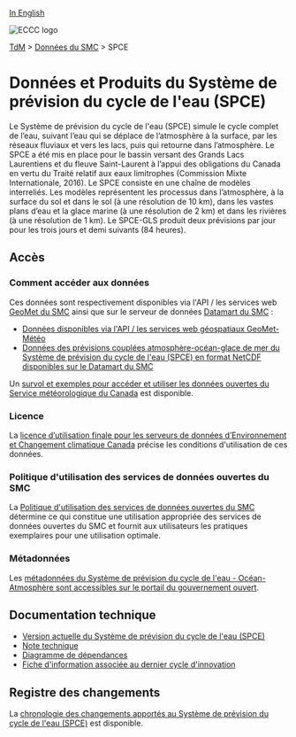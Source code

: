 [In English](readme_wcps_en.md)

![ECCC logo](../../img_eccc-logo.png)

[TdM](../../readme_fr.md) > [Données du SMC](../readme_fr.md) > SPCE

# Données et Produits du Système de prévision du cycle de l'eau (SPCE)

Le Système de prévision du cycle de l'eau (SPCE) simule le cycle complet de l’eau, suivant l’eau qui se déplace de l’atmosphère à la surface, par les réseaux fluviaux et vers les lacs, puis qui retourne dans l’atmosphère. Le SPCE a été mis en place pour le bassin versant des Grands Lacs Laurentiens et du fleuve Saint-Laurent à l’appui des obligations du Canada en vertu du Traité relatif aux eaux limitrophes (Commission Mixte Internationale, 2016). Le SPCE consiste en une chaîne de modèles interreliés. Les modèles représentent les processus dans l’atmosphère, à la surface du sol et dans le sol (à une résolution de 10 km), dans les vastes plans d’eau et la glace marine (à une résolution de 2 km) et dans les rivières (à une résolution de 1 km). Le SPCE-GLS produit deux prévisions par jour pour les trois jours et demi suivants (84 heures).

## Accès

### Comment accéder aux données

Ces données sont respectivement disponibles via l'API / les services web [GeoMet du SMC](../../msc-geomet/readme_fr.md) ainsi que sur le serveur de données [Datamart du SMC](../../msc-datamart/readme_fr.md)  :

* [Données disponibles via l'API / les services web géospatiaux GeoMet-Météo](../../msc-geomet/readme_fr.md)
* [Données des prévisions couplées atmosphère-océan-glace de mer du Système de prévision du cycle de l'eau (SPCE) en format NetCDF  disponibles sur le Datamart du SMC](readme_wcps-atm-ocean-datamart_fr.md)  

Un [survol et exemples pour accéder et utiliser les données ouvertes du Service météorologique du Canada](../../usage/readme_fr.md) est disponible.

### Licence

La [licence d’utilisation finale pour les serveurs de données d’Environnement et Changement climatique Canada](../../licence/readme_fr.md) précise les conditions d'utilisation de ces données.

### Politique d'utilisation des services de données ouvertes du SMC

La [Politique d'utilisation des services de données ouvertes du SMC](../../usage-policy/readme_fr.md) détermine ce qui constitue une utilisation appropriée des services de données ouvertes du SMC et fournit aux utilisateurs les pratiques exemplaires pour une utilisation optimale.

### Métadonnées

Les [métadonnées du Système de prévision du cycle de l'eau - Océan-Atmosphère sont accessibles sur le portail du gouvernement ouvert](https://open.canada.ca/data/fr/dataset/36129cbc-3997-4b8e-a8bf-5fb44492134d).

## Documentation technique

* [Version actuelle du Système de prévision du cycle de l'eau (SPCE)](https://collaboration.cmc.ec.gc.ca/cmc/CMOI/product_guide/docs/tech_specifications/tech_specifications_WCPS_f.pdf)
* [Note technique](https://collaboration.cmc.ec.gc.ca/cmc/CMOI/product_guide/docs/tech_notes/technote_wcps_f.pdf)
* [Diagramme de dépendances](https://collaboration.cmc.ec.gc.ca/cmc/cmos/public_doc/msc-data/nwep-dependency-diagrams/system_WCPS_fr.svg)
* [Fiche d'information associée au dernier cycle d'innovation](https://collaboration.cmc.ec.gc.ca/cmc/cmoi/product_guide/docs/fact_sheets/factsheet_wcps_f.pdf)

## Registre des changements 

La [chronologie des changements apportés au Système de prévision du cycle de l'eau (SPCE)](changelog_wcps_fr.md) est disponible.

